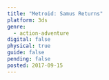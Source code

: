 ```yaml
---
title: "Metroid: Samus Returns"
platform: 3ds
genre:
  - action-adventure
digital: false
physical: true
guide: false
pending: false
posted: 2017-09-15
---
```

